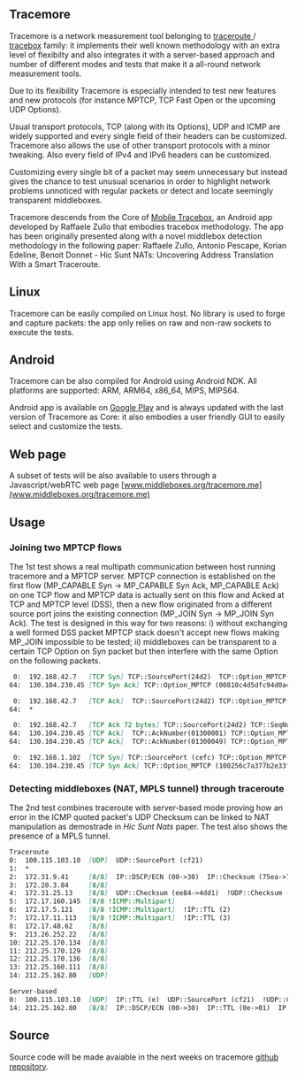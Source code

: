 ## Tracemore

Tracemore is a network measurement tool belonging to [traceroute ](http://traceroute.sourceforge.net/)/[ tracebox](http://www.tracebox.org) family: it implements their well known methodology with an extra level of flexibilty and also integrates it with a server-based approach and number of different modes and tests that make it a all-round network measurement tools.

Due to its flexibility Tracemore is especially intended to test new features and new protocols (for instance MPTCP, TCP Fast Open or the upcoming UDP Options). 

Usual transport protocols, TCP (along with its Options), UDP and ICMP are widely supported and every single field of their headers can be customized. 
Tracemore also allows the use of other transport protocols with a minor tweaking.
Also every field of IPv4 and IPv6 headers can be customized.

Customizing every single bit of a packet may seem unnecessary but instead gives the chance to test unusual scenarios in order to highlight network problems unnoticed with regular packets or detect and locate seemingly transparent middleboxes.

Tracemore descends from the Core of [Mobile Tracebox](https://play.google.com/store/apps/details?id=be.ac.ulg.mobiletracebox), an Android app developed by Raffaele Zullo that embodies tracebox methodology. 
The app has been originally presented along with a novel middlebox detection methodology in the following paper: Raffaele Zullo, Antonio Pescape, Korian Edeline, Benoit Donnet - Hic Sunt NATs: Uncovering Address Translation With a Smart Traceroute.



## Linux

Tracemore can be easily compiled on Linux host. No library is used to forge and capture packets: the app only relies on raw and non-raw sockets to execute the tests.



## Android

Tracemore can be also compiled for Android using Android NDK. All platforms are supported: ARM, ARM64, x86_64, MIPS, MIPS64.

Android app is available on [Google Play](https://play.google.com/store/apps/details?id=be.ac.ulg.mobiletracebox) and is always updated with the last version of Tracemore as Core: it also embodies a user friendly GUI to easily select and customize the tests.



## Web page
A subset of tests will be also available to users through a Javascript/webRTC web page [www.middleboxes.org/tracemore.me](www.middleboxes.org/tracemore.me)



## Usage
### Joining two MPTCP flows
The 1st test shows a real multipath communication between host running tracemore and a MPTCP server. MPTCP connection is established on the first flow (MP_CAPABLE Syn -> MP_CAPABLE Syn Ack, MP_CAPABLE Ack) on one TCP flow and MPTCP data is actually sent on this flow and Acked at TCP and MPTCP level (DSS), then a new flow originated from a different source port joins the existing connection (MP_JOIN Syn -> MP_JOIN Syn Ack). The test is designed in this way for two reasons: i) without exchanging a well formed DSS packet MPTCP stack doesn\'t accept new flows making MP_JOIN impossible to be tested; ii) middleboxes can be transparent to a certain TCP Option on Syn packet but then interfere with the same Option on the following packets.

```markdown
 0:  192.168.42.7   [TCP Syn] TCP::SourcePort(24d2)  TCP::Option_MPTCP(00811000000000000000)
64:  130.104.230.45 [TCP Syn Ack] TCP::Option_MPTCP (00810c4d5dfc94d0a464)

 0:  192.168.42.7   [TCP Ack]  TCP::SourcePort(24d2) TCP::Option_MPTCP(008110000000000000000c4d5dfc94d0a464)
64:  *

 0:  192.168.42.7   [TCP Ack 72 bytes] TCP::SourcePort(24d2) TCP::SeqNumber(01300001) TCP::Option_MPTCP(2004fb4e435d0000000100483aca)  TCP::Payload ("GET / HTTP/1.1...")
64:  130.104.230.45 [TCP Ack]  TCP::AckNumber(01300001) TCP::Option_MPTCP(3608200106a8308f000102163efffec5c815)
64:  130.104.230.45 [TCP Ack]  TCP::AckNumber(01300049) TCP::Option_MPTCP(2001fb4e43a5)

 0:  192.168.1.102  [TCP Syn] TCP::SourcePort (cefc) TCP::Option_MPTCP(10023a03caf210000000)
64:  130.104.230.45 [TCP Syn Ack] TCP::Option_MPTCP (100256c7a377b2e33fdaa29163c5)
```

### Detecting middleboxes (NAT, MPLS tunnel) through traceroute
The 2nd  test combines traceroute with server-based mode proving how an error in the ICMP quoted packet\'s UDP Checksum can be linked to NAT manipulation as demostrade in _Hic Sunt Nats_ paper. The test also shows the presence of a MPLS tunnel.

```markdown
Traceroute
0:  100.115.103.10  [UDP]  UDP::SourcePort (cf21)  
1:  *  
2:  172.31.9.41     [8/8]  IP::DSCP/ECN (00->30)  IP::Checksum (75ea->76ba)  
3:  172.20.3.84     [8/8]  
4:  172.31.25.13    [8/8]  UDP::Checksum (ee84->4dd1)  !UDP::Checksum (wrg +0000->+a0b3)  
5:  172.17.160.145  [8/8 !ICMP::Multipart]  
6:  172.17.5.121    [8/8 !ICMP::Multipart]  !IP::TTL (2)  
7:  172.17.11.113   [8/8 !ICMP::Multipart]  !IP::TTL (3)  
8:  172.17.48.62    [8/8]  
9:  213.26.252.22   [8/8]  
10: 212.25.170.134  [8/8]  
11: 212.25.170.129  [8/8]  
12: 212.25.170.136  [8/8]  
13: 212.25.160.111  [8/8]  
14: 212.25.162.80   [UDP]  

Server-based
0:  100.115.103.10  [UDP]  IP::TTL (e)  UDP::SourcePort (cf21)  !UDP::Checksum (wrg a0b3)  
14: 212.25.162.80   [8/8]  IP::DSCP/ECN (00->30)  IP::TTL (0e->01)  IP::SourceAddr (100.115.103.10->158.148.205.156)  IP::Checksum (69ea->d606)  UDP::SourcePort (cf21->27ae)  UDP::Checksum (ee84->4dd1) 
```



## Source
Source code will be made avaiable in the next weeks on tracemore [github repository](https://github.com/raffaelezullo/tracemore/).
